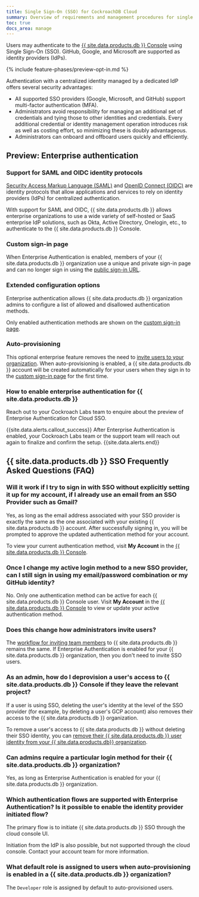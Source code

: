 ```yaml
---
title: Single Sign-On (SSO) for CockroachDB Cloud
summary: Overview of requirements and management procedures for single sign-on (SSO) for the {{ site.data.products.db }} Console
toc: true
docs_area: manage
---
```


Users may authenticate to the [{{ site.data.products.db }} Console](https://cockroachlabs.cloud) using Single Sign-On (SSO). GitHub, Google, and Microsoft are supported as identity providers (IdPs).

{% include feature-phases/preview-opt-in.md %}

Authentication with a centralized identity managed by a dedicated IdP offers several security advantages:

- All supported SSO providers (Google, Microsoft, and GitHub) support multi-factor authentication (MFA).
- Administrators avoid responsibility for managing an additional set of credentials and tying those to other identities and credentials. Every additional credential or identity management operation introduces risk as well as costing effort, so minimizing these is doubly advantageous.
- Administrators can onboard and offboard users quickly and efficiently.

## Preview: Enterprise authentication

### Support for SAML and OIDC identity protocols

[Security Access Markup Language (SAML)](https://en.wikipedia.org/wiki/Security_Assertion_Markup_Language) and [OpenID Connect (OIDC)](https://openid.net/connect/) are identity protocols that allow applications and services to rely on identity providers (IdPs) for centralized authentication.

With support for SAML and OIDC, {{ site.data.products.db }} allows enterprise organizations to use a wide variety of self-hosted or SaaS enterprise IdP solutions, such as Okta, Active Directory, Onelogin, etc., to authenticate to the {{ site.data.products.db }} Console.

### Custom sign-in page

When Enterprise Authentication is enabled, members of your {{ site.data.products.db }} organization use a unique and private sign-in page and can no longer sign in using the [public sign-in URL](https://cockroachlabs.cloud).

### Extended configuration options

Enterprise authentication allows {{ site.data.products.db }} organization admins to configure a list of allowed and disallowed authentication methods.

Only enabled authentication methods are shown on the [custom sign-in page](#custom-sign-in-page).

### Auto-provisioning

This optional enterprise feature removes the need to [invite users to your organization](https://www.cockroachlabs.com/docs/cockroachcloud/console-access-management.html#invite-team-members-to-cockroachdb-cloud). When auto-provisioning is enabled, a {{ site.data.products.db }} account will be created automatically for your users when they sign in to the [custom sign-in page](#custom-sign-in-page) for the first time.

### How to enable enterprise authentication for {{ site.data.products.db }}

Reach out to your Cockroach Labs team to enquire about the preview of Enterprise Authentication for Cloud SSO.

{{site.data.alerts.callout_success}}
After Enterprise Authentication is enabled, your Cockroach Labs team or the support team will reach out again to finalize and confirm the setup.
{{site.data.alerts.end}}

## {{ site.data.products.db }} SSO Frequently Asked Questions (FAQ)

### Will it work if I try to sign in with SSO without explicitly setting it up for my account, if I already use an email from an SSO Provider such as Gmail?

Yes, as long as the email address associated with your SSO provider is exactly the same as the one associated with your existing {{ site.data.products.db }} account. After successfully signing in, you will be prompted to approve the updated authentication method for your account.

To view your current authentication method, visit **My Account** in the [{{ site.data.products.db }} Console](https://cockroachlabs.cloud).

### Once I change my active login method to a new SSO provider, can I still sign in using my email/password combination or my GitHub identity?

No. Only one authentication method can be active for each {{ site.data.products.db }} Console user. Visit **My Account** in the [{{ site.data.products.db }} Console](https://cockroachlabs.cloud) to view or update your active authentication method.

### Does this change how administrators invite users?

The [workflow for inviting team members](console-access-management.html#invite-team-members-to-cockroachdb-cloud) to {{ site.data.products.db }} remains the same. If Enterprise Authentication is enabled for your {{ site.data.products.db }} organization, then you don't need to invite SSO users.

### As an admin, how do I deprovision a user's access to {{ site.data.products.db }} Console if they leave the relevant project?

If a user is using SSO, deleting the user's identity at the level of the SSO provider (for example, by deleting a user's GCP account) also removes their access to the {{ site.data.products.db }} organization.

To remove a user's access to {{ site.data.products.db }} without deleting their SSO identity, you can [remove their {{ site.data.products.db }} user identity from your {{ site.data.products.db}} organization](console-access-management.html#delete-a-team-member).

### Can admins require a particular login method for their {{ site.data.products.db }} organization?

Yes, as long as Enterprise Authentication is enabled for your {{ site.data.products.db }} organization.

### Which authentication flows are supported with Enterprise Authentication? Is it possible to enable the identity provider initiated flow?

The primary flow is to initiate {{ site.data.products.db }} SSO through the cloud console UI.

Initiation from the IdP is also possible, but not supported through the cloud console. Contact your account team for more information.

### What default role is assigned to users when auto-provisioning is enabled in a {{ site.data.products.db }} organization?

The `Developer` role is assigned by default to auto-provisioned users.
